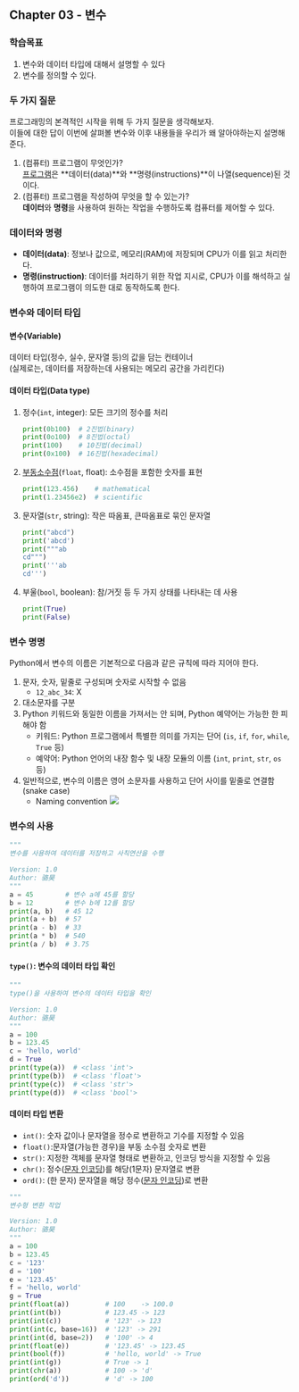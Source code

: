 ## Chapter 03 - 변수

### 학습목표
1. 변수와 데이터 타입에 대해서 설명할 수 있다
2. 변수를 정의할 수 있다.

### 두 가지 질문
프로그래밍의 본격적인 시작을 위해 두 가지 질문을 생각해보자. \
이들에 대한 답이 이번에 살펴볼 변수와 이후 내용들을 우리가 왜 알아야하는지 설명해준다.

1. (컴퓨터) 프로그램이 무엇인가? \
[프로그램](https://en.wikipedia.org/wiki/Computer_program)은 **데이터(data)**와 **명령(instructions)**이 나열(sequence)된 것이다.
2. (컴퓨터) 프로그램을 작성하여 무엇을 할 수 있는가? \
**데이터**와 **명령**을 사용하여 원하는 작업을 수행하도록 컴퓨터를 제어할 수 있다.

### 데이터와 명령
- **데이터(data)**: 정보나 값으로, 메모리(RAM)에 저장되며 CPU가 이를 읽고 처리한다.
- **명령(instruction)**: 데이터를 처리하기 위한 작업 지시로, CPU가 이를 해석하고 실행하여 프로그램이 의도한 대로 동작하도록 한다.

### 변수와 데이터 타입
#### 변수(Variable)
데이터 타입(정수, 실수, 문자열 등)의 값을 담는 컨테이너 \
(실제로는, 데이터를 저장하는데 사용되는 메모리 공간을 가리킨다)

#### 데이터 타입(Data type)
1. 정수(`int`, integer): 모든 크기의 정수를 처리
    ```Python
    print(0b100)  # 2진법(binary)
    print(0o100)  # 8진법(octal)
    print(100)    # 10진법(decimal)
    print(0x100)  # 16진법(hexadecimal)
    ```
2. [부동소수점](https://ko.wikipedia.org/wiki/%EB%B6%80%EB%8F%99%EC%86%8C%EC%88%98%EC%A0%90)(`float`, float): 소수점을 포함한 숫자를 표현
    ```Python
    print(123.456)    # mathematical
    print(1.23456e2)  # scientific
    ```
3. 문자열(`str`, string): 작은 따옴표, 큰따옴표로 묶인 문자열
    ```Python
    print("abcd")
    print('abcd')
    print("""ab
    cd""")
    print('''ab
    cd''')
    ```
4. 부울(`bool`, boolean): 참/거짓 등 두 가지 상태를 나타내는 데 사용
    ```python
    print(True)
    print(False)
    ```

### 변수 명명
Python에서 변수의 이름은 기본적으로 다음과 같은 규칙에 따라 지어야 한다.

1. 문자, 숫자, 밑줄로 구성되며 숫자로 시작할 수 없음
   - `12_abc_34`: X
2. 대소문자를 구분
3. Python 키워드와 동일한 이름을 가져서는 안 되며, Python 예약어는 가능한 한 피해야 함
    - 키워드: Python 프로그램에서 특별한 의미를 가지는 단어 (`is`, `if`, `for`, `while`, `True` 등)
    - 예약어: Python 언어의 내장 함수 및 내장 모듈의 이름 (`int`, `print`, `str`, `os` 등)
4. 일반적으로, 변수의 이름은 영어 소문자를 사용하고 단어 사이를 밑줄로 연결함 (snake case)
    - Naming convention
      <img src="https://preview.redd.it/bncs74w0fxk61.png?auto=webp&s=fe03e69ebd02800384cc5a75fe6e3de11bebb8df">

### 변수의 사용
```Python
"""
변수를 사용하여 데이터를 저장하고 사칙연산을 수행

Version: 1.0
Author: 骆昊
"""
a = 45        # 변수 a에 45를 할당
b = 12        # 변수 b에 12를 할당
print(a, b)   # 45 12
print(a + b)  # 57
print(a - b)  # 33
print(a * b)  # 540
print(a / b)  # 3.75
```

#### `type()`: 변수의 데이터 타입 확인
```Python
"""
type()을 사용하여 변수의 데이터 타입을 확인

Version: 1.0
Author: 骆昊
"""
a = 100
b = 123.45
c = 'hello, world'
d = True
print(type(a))  # <class 'int'>
print(type(b))  # <class 'float'>
print(type(c))  # <class 'str'>
print(type(d))  # <class 'bool'>
```

#### 데이터 타입 변환
- `int()`: 숫자 값이나 문자열을 정수로 변환하고 기수를 지정할 수 있음
- `float()`:문자열(가능한 경우)을 부동 소수점 숫자로 변환
- `str()`: 지정한 객체를 문자열 형태로 변환하고, 인코딩 방식을 지정할 수 있음
- `chr()`: 정수([문자 인코딩](https://ko.wikipedia.org/wiki/ASCII))를 해당(1문자) 문자열로 변환
- `ord()`: (한 문자) 문자열을 해당 정수([문자 인코딩](https://ko.wikipedia.org/wiki/ASCII))로 변환

```Python
"""
변수형 변환 작업

Version: 1.0
Author: 骆昊
"""
a = 100
b = 123.45
c = '123'
d = '100'
e = '123.45'
f = 'hello, world'
g = True
print(float(a))         # 100    -> 100.0
print(int(b))           # 123.45 -> 123
print(int(c))           # '123' -> 123
print(int(c, base=16))  # '123' -> 291
print(int(d, base=2))   # '100' -> 4
print(float(e))         # '123.45' -> 123.45
print(bool(f))          # 'hello, world' -> True
print(int(g))           # True -> 1
print(chr(a))           # 100 -> 'd'
print(ord('d'))         # 'd' -> 100
```
